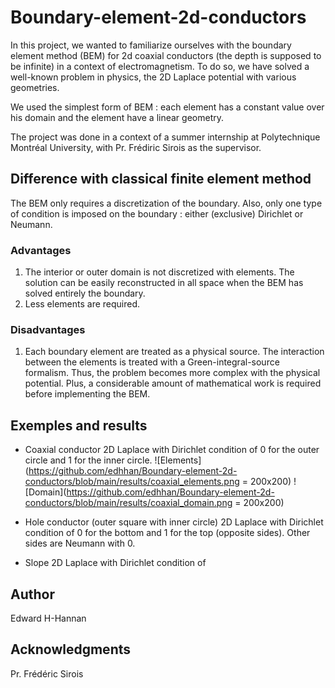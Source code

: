 # Boundary-element-2d-conductors

In this project, we wanted to familiarize ourselves with the boundary element method (BEM) for 2d coaxial conductors (the depth is supposed to be infinite) in a context of electromagnetism. To do so, we have solved a well-known problem in physics, the 2D Laplace potential with various geometries. 

We used the simplest form of BEM : each element has a constant value over his domain and the element have a linear geometry. 

The project was done in a context of a summer internship at Polytechnique Montréal University, with Pr. Frédiric Sirois as the supervisor. 

## Difference with classical finite element method
The BEM only requires a discretization of the boundary. Also, only one type of condition is imposed on the boundary : either (exclusive) Dirichlet or Neumann. 

### Advantages
1. The interior or outer domain is not discretized with elements. The solution can be easily reconstructed in all space when the BEM has solved entirely the boundary.
2. Less elements are required.

### Disadvantages
1. Each boundary element are treated as a physical source. The interaction between the elements is treated with a Green-integral-source formalism. Thus, the problem becomes more complex with the physical potential. Plus, a considerable amount of mathematical work is required before implementing the BEM. 

## Exemples and results

- Coaxial conductor 
2D Laplace with Dirichlet condition of 0 for the outer circle and 1 for the inner circle.
![Elements](https://github.com/edhhan/Boundary-element-2d-conductors/blob/main/results/coaxial_elements.png = 200x200)
![Domain](https://github.com/edhhan/Boundary-element-2d-conductors/blob/main/results/coaxial_domain.png = 200x200)

- Hole conductor (outer square with inner circle)
2D Laplace with Dirichlet condition of 0 for the bottom and 1 for the top (opposite sides). Other sides are Neumann with 0.


- Slope 
2D Laplace with Dirichlet condition of


## Author
Edward H-Hannan

## Acknowledgments
Pr. Frédéric Sirois 
